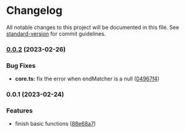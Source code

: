# Changelog

All notable changes to this project will be documented in this file. See [standard-version](https://github.com/conventional-changelog/standard-version) for commit guidelines.

### [0.0.2](https://github.com/northwang-lucky/auto-release/compare/v0.0.1...v0.0.2) (2023-02-26)


### Bug Fixes

* **core.ts:** fix the error when endMatcher is a null ([04967f4](https://github.com/northwang-lucky/auto-release/commit/04967f4fb56276178bfb3a6f7224a95416503bcd))

### 0.0.1 (2023-02-24)


### Features

* finish basic functions ([88e68a7](https://github.com/northwang-lucky/auto-release/commit/88e68a730d47b6d87f4095de3238b10ea5507c0d))
